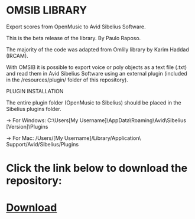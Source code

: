 # OMSIB LIBRARY

Export scores from OpenMusic to Avid Sibelius Software.

This is the beta release of the library.
By Paulo Raposo.

The majority of the code was adapted from Omlily library by Karim Haddad (IRCAM).

With OMSIB it is possible to export voice or poly objects as a text file (.txt) and read them in Avid Sibelius Software using an external plugin (included in the /resources/plugin/ folder of this repository).

PLUGIN INSTALLATION

 The entire plugin folder (OpenMusic to Sibelius) should be placed in the Sibelius plugins folder.

-> For Windows: C:\Users[My Username]\AppData\Roaming\Avid\Sibelius [Version]\Plugins

-> For Mac: /Users/[My Username]/Library/Application\ Support/Avid/Sibelius/Plugins

# Click the link below to download the repository:

# [Download](https://github.com/PHRaposo/omsib/archive/refs/heads/main.zip)



